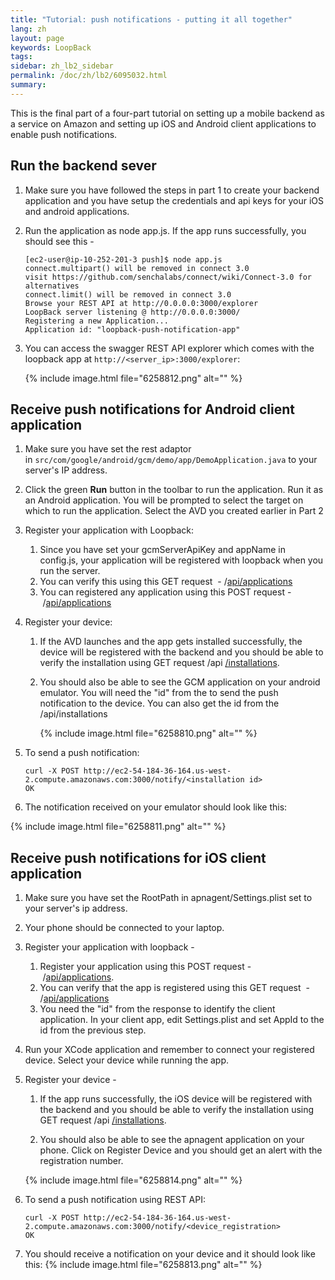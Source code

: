 ```yaml
---
title: "Tutorial: push notifications - putting it all together"
lang: zh
layout: page
keywords: LoopBack
tags:
sidebar: zh_lb2_sidebar
permalink: /doc/zh/lb2/6095032.html
summary:
---
```


This is the final part of a four-part tutorial on setting up a mobile backend as a service on Amazon and setting up iOS and Android client applications to enable push notifications. 

## Run the backend sever 

1.  Make sure you have followed the steps in part 1 to create your backend application and you have setup the credentials and api keys for your iOS and android applications.
2.  Run the application as node app.js. If the app runs successfully, you should see this - 

    ```
    [ec2-user@ip-10-252-201-3 push]$ node app.js
    connect.multipart() will be removed in connect 3.0
    visit https://github.com/senchalabs/connect/wiki/Connect-3.0 for alternatives
    connect.limit() will be removed in connect 3.0
    Browse your REST API at http://0.0.0.0:3000/explorer
    LoopBack server listening @ http://0.0.0.0:3000/
    Registering a new Application...
    Application id: "loopback-push-notification-app"
    ```

3.  You can access the swagger REST API explorer which comes with the loopback app at `http://<server_ip>:3000/explorer`:

    {% include image.html file="6258812.png" alt="" %}

## Receive push notifications for Android client application 

1.  Make sure you have set the rest adaptor in `src/com/google/android/gcm/demo/app/DemoApplication.java` to your server's IP address. 
2.  Click the green **Run** button in the toolbar to run the application. Run it as an Android application. You will be prompted to select the target on which to run the application. Select the AVD you created earlier in Part 2
3.  Register your application with Loopback:
    1.  Since you have set your gcmServerApiKey and appName in config.js, your application will be registered with loopback when you run the server. 
    2.  You can verify this using this GET request  - /[api/applications](http://ec2-54-185-155-187.us-west-2.compute.amazonaws.com:3010/api/applications)
    3.  You can registered any application using this POST request - /[api/applications](http://ec2-54-185-155-187.us-west-2.compute.amazonaws.com:3010/api/applications)
4.  Register your device:

    1.  If the AVD launches and the app gets installed successfully, the device will be registered with the backend and you should be able to verify the installation using GET request /api [/installations](http://ec2-54-184-36-164.us-west-2.compute.amazonaws.com:3000/api/installations). 

    2.  You should also be able to see the GCM application on your android emulator. You will need the "id" from the to send the push notification to the device. You can also get the id from the /api/installations

        {% include image.html file="6258810.png" alt="" %}

5.  To send a push notification:

    ```
    curl -X POST http://ec2-54-184-36-164.us-west-2.compute.amazonaws.com:3000/notify/<installation id>
    OK
    ```

6.  The notification received on your emulator should look like this:

{% include image.html file="6258811.png" alt="" %}

## Receive push notifications for iOS client application 

1.  Make sure you have set the RootPath in apnagent/Settings.plist set to your server's ip address.
2.  Your phone should be connected to your laptop.
3.  Register your application with loopback - 
    1.  Register your application using this POST request - /[api/applications](http://ec2-54-185-155-187.us-west-2.compute.amazonaws.com:3010/api/applications). 
    2.  You can verify that the app is registered using this GET request  - /[api/applications](http://ec2-54-185-155-187.us-west-2.compute.amazonaws.com:3010/api/applications)
    3.  You need the "id" from the response to identify the client application. In your client app, edit Settings.plist and set AppId to the id from the previous step.
4.  Run your XCode application and remember to connect your registered device. Select your device while running the app.
5.  Register your device -

    1.  If the app runs successfully, the iOS device will be registered with the backend and you should be able to verify the installation using GET request /api [/installations](http://ec2-54-184-36-164.us-west-2.compute.amazonaws.com:3000/api/installations). 

    2.  You should also be able to see the apnagent application on your phone. Click on Register Device and you should get an alert with the registration number.

    {% include image.html file="6258814.png" alt="" %}

6.  To send a push notification using REST API: 

    ```
    curl -X POST http://ec2-54-184-36-164.us-west-2.compute.amazonaws.com:3000/notify/<device_registration>
    OK
    ```

7.  You should receive a notification on your device and it should look like this:
    {% include image.html file="6258813.png" alt="" %}
